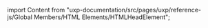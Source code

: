 
import Content from "uxp-documentation/src/pages/uxp/reference-js/Global Members/HTML Elements/HTMLHeadElement";

<Content query="product=xd"/>

